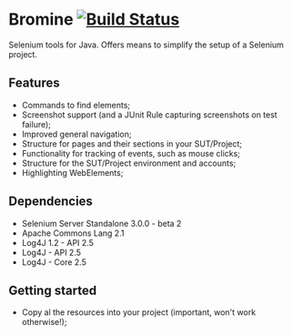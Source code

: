 # Bromine [![Build Status](https://travis-ci.org/Thibstars/Bromine.svg)](https://travis-ci.org/Thibstars/Bromine) #
Selenium tools for Java. Offers means to simplify the setup of a Selenium project.

## Features ##
* Commands to find elements;
* Screenshot support (and a JUnit Rule capturing screenshots on test failure);
* Improved general navigation;
* Structure for pages and their sections in your SUT/Project;
* Functionality for tracking of events, such as mouse clicks;
* Structure for the SUT/Project environment and accounts;
* Highlighting WebElements;

## Dependencies ##
* Selenium Server Standalone 3.0.0 - beta 2
* Apache Commons Lang 2.1
* Log4J 1.2 - API 2.5
* Log4J - API 2.5
* Log4J - Core 2.5

## Getting started ##
* Copy al the resources into your project (important, won't work otherwise!);
